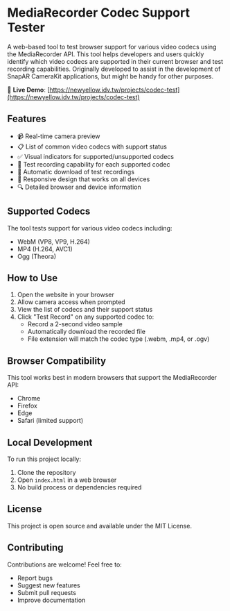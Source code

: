 # MediaRecorder Codec Support Tester

A web-based tool to test browser support for various video codecs using the MediaRecorder API. This tool helps developers and users quickly identify which video codecs are supported in their current browser and test recording capabilities. Originally developed to assist in the development of SnapAR CameraKit applications, but might be handy for other purposes.

🔗 **Live Demo**: [https://newyellow.idv.tw/projects/codec-test](https://newyellow.idv.tw/projects/codec-test)

## Features

- 📹 Real-time camera preview
- 📋 List of common video codecs with support status
- ✅ Visual indicators for supported/unsupported codecs
- 🎥 Test recording capability for each supported codec
- 💾 Automatic download of test recordings
- 📱 Responsive design that works on all devices
- 🔍 Detailed browser and device information

## Supported Codecs

The tool tests support for various video codecs including:
- WebM (VP8, VP9, H.264)
- MP4 (H.264, AVC1)
- Ogg (Theora)

## How to Use

1. Open the website in your browser
2. Allow camera access when prompted
3. View the list of codecs and their support status
4. Click "Test Record" on any supported codec to:
   - Record a 2-second video sample
   - Automatically download the recorded file
   - File extension will match the codec type (.webm, .mp4, or .ogv)

## Browser Compatibility

This tool works best in modern browsers that support the MediaRecorder API:
- Chrome
- Firefox
- Edge
- Safari (limited support)

## Local Development

To run this project locally:

1. Clone the repository
2. Open `index.html` in a web browser
3. No build process or dependencies required

## License

This project is open source and available under the MIT License.

## Contributing

Contributions are welcome! Feel free to:
- Report bugs
- Suggest new features
- Submit pull requests
- Improve documentation
